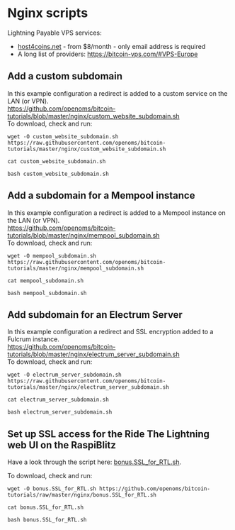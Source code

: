 # Nginx scripts

Lightning Payable VPS services:
* [host4coins.net](https://host4coins.net) - from $8/month - only email address is required
* A long list of providers: <https://bitcoin-vps.com/#VPS-Europe>

## Add a custom subdomain

In this example configuration a redirect is added to a custom service on the LAN (or VPN).  
<https://github.com/openoms/bitcoin-tutorials/blob/master/nginx/custom_website_subdomain.sh>  
To download, check and run:
```
wget -O custom_website_subdomain.sh https://raw.githubusercontent.com/openoms/bitcoin-tutorials/master/nginx/custom_website_subdomain.sh

cat custom_website_subdomain.sh

bash custom_website_subdomain.sh
```

## Add a subdomain for a Mempool instance

In this example configuration a redirect is added to a Mempool instance on the LAN (or VPN).  
<https://github.com/openoms/bitcoin-tutorials/blob/master/nginx/mempool_subdomain.sh>  
To download, check and run:
```
wget -O mempool_subdomain.sh https://raw.githubusercontent.com/openoms/bitcoin-tutorials/master/nginx/mempool_subdomain.sh

cat mempool_subdomain.sh

bash mempool_subdomain.sh
```

## Add subdomain for an Electrum Server

In this example configuration a redirect and SSL encryption added to a Fulcrum instance.  
<https://github.com/openoms/bitcoin-tutorials/blob/master/nginx/electrum_server_subdomain.sh>  
To download, check and run:
```
wget -O electrum_server_subdomain.sh
https://raw.githubusercontent.com/openoms/bitcoin-tutorials/master/nginx/electrum_server_subdomain.sh

cat electrum_server_subdomain.sh

bash electrum_server_subdomain.sh
```

## Set up SSL access for the Ride The Lightning web UI on the RaspiBlitz

Have a look through the script here: [bonus.SSL_for_RTL.sh](bonus.SSL_for_RTL.sh).

To download, check and run:
```
wget -O bonus.SSL_for_RTL.sh https://github.com/openoms/bitcoin-tutorials/raw/master/nginx/bonus.SSL_for_RTL.sh

cat bonus.SSL_for_RTL.sh

bash bonus.SSL_for_RTL.sh
```

